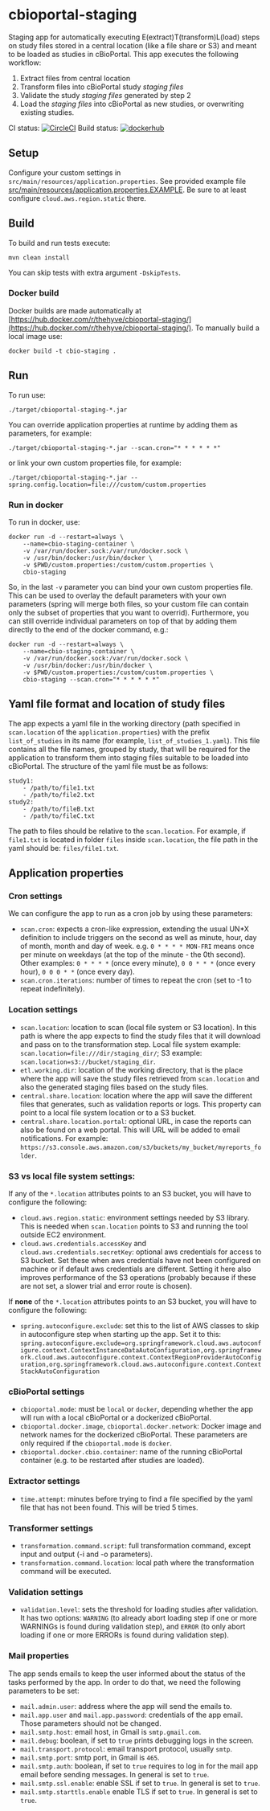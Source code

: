 # cbioportal-staging
Staging app for automatically executing E(extract)T(transform)L(load) steps on study files stored in a central location (like a file share or S3) and meant to be loaded as studies in cBioPortal. This app executes the following workflow:

1. Extract files from central location
2. Transform files into cBioPortal study *staging files*
3. Validate the study *staging files* generated by step 2
4. Load the *staging files* into cBioPortal as new studies, or overwriting existing studies.

CI status: [![CircleCI](https://circleci.com/gh/thehyve/cbioportal-staging.svg?style=svg)](https://circleci.com/gh/thehyve/cbioportal-staging)
Build status: [![dockerhub](https://img.shields.io/docker/build/thehyve/cbioportal-staging.svg)](https://hub.docker.com/r/thehyve/cbioportal-staging)

## Setup

Configure your custom settings in `src/main/resources/application.properties`. See provided example file [src/main/resources/application.properties.EXAMPLE](src/main/resources/application.properties.EXAMPLE). Be sure to at least
configure `cloud.aws.region.static` there. 

## Build

To build and run tests execute:
```
mvn clean install
```
You can skip tests with extra argument `-DskipTests`.

### Docker build

Docker builds are made automatically at [https://hub.docker.com/r/thehyve/cbioportal-staging/](https://hub.docker.com/r/thehyve/cbioportal-staging/).
To manually build a local image use:

```
docker build -t cbio-staging .
```

## Run

To run use: 
```
./target/cbioportal-staging-*.jar
```

You can override application properties at runtime by adding them as parameters, for example:
```
./target/cbioportal-staging-*.jar --scan.cron="* * * * * *"
```
or link your own custom properties file, for example:
```
./target/cbioportal-staging-*.jar --spring.config.location=file:///custom/custom.properties
```

### Run in docker

To run in docker, use:

```
docker run -d --restart=always \
    --name=cbio-staging-container \
    -v /var/run/docker.sock:/var/run/docker.sock \
    -v /usr/bin/docker:/usr/bin/docker \
    -v $PWD/custom.properties:/custom/custom.properties \
    cbio-staging
```

So, in the last `-v` parameter you can bind your own custom properties file.
This can be used to overlay the default parameters with your own parameters 
(spring will merge both files, so your custom file can contain only the subset of
properties that you want to overrid).
Furthermore, you can still override individual parameters on top of that by
adding them directly to the end of the docker command, e.g.:

```
docker run -d --restart=always \
    --name=cbio-staging-container \
    -v /var/run/docker.sock:/var/run/docker.sock \
    -v /usr/bin/docker:/usr/bin/docker \
    -v $PWD/custom.properties:/custom/custom.properties \
    cbio-staging --scan.cron="* * * * * *"
```

## Yaml file format and location of study files
The app expects a yaml file in the working directory (path specified in `scan.location` of the `application.properties`) with the prefix `list_of_studies` in its name (for example, `list_of_studies_1.yaml`). This file contains all the file names, grouped by study, that will be required for the application to transform them into staging files suitable to be loaded into cBioPortal. The structure of the yaml file must be as follows:
```
study1:
    - /path/to/file1.txt
    - /path/to/file2.txt
study2:
    - /path/to/fileB.txt
    - /path/to/fileC.txt
```

The path to files should be relative to the `scan.location`. For example, if `file1.txt` is located in folder `files` inside `scan.location`, the file path in the yaml should be: `files/file1.txt`.

## Application properties
### Cron settings
We can configure the app to run as a cron job by using these parameters:
* `scan.cron`: expects a cron-like expression, extending the usual UN\*X definition to include triggers on the second as well as minute, hour, day of month, month and day of week.  e.g. `0 * * * * MON-FRI` means once per minute on weekdays (at the top of the minute - the 0th second). Other examples: `0 * * * *` (once every minute), `0 0 * * *` (once every hour), `0 0 0 * *` (once every day).
* `scan.cron.iterations`: number of times to repeat the cron (set to -1 to repeat indefinitely).

### Location settings
* `scan.location`: location to scan (local file system or S3 location). In this path is where the app expects to find the study files that it will download and pass on to the transformation step. Local file system example: `scan.location=file:///dir/staging_dir/`; S3 example: `scan.location=s3://bucket/staging_dir`.
* `etl.working.dir`: location of the working directory, that is the place where the app will save the study files retrieved from `scan.location` and also the generated staging files based on the study files.
* `central.share.location`: location where the app will save the different files that generates, such as validation reports or logs. This property can point to a local file system location or to a S3 bucket.
* `central.share.location.portal`: optional URL, in case the reports can also be found on a web portal. This will URL will be added to 
email notifications. For example: `https://s3.console.aws.amazon.com/s3/buckets/my_bucket/myreports_folder`.

### S3 vs local file system settings:
If any of the `*.location` attributes points to an S3 bucket, you will have to configure the following:

* `cloud.aws.region.static`: environment settings needed by S3 library. This is needed when `scan.location` points to S3 and running the tool outside EC2 environment.
* `cloud.aws.credentials.accessKey` and `cloud.aws.credentials.secretKey`: optional aws credentials for access to S3 bucket. Set these when aws credentials have not been configured on machine or if default aws credentials are different. Setting it here also improves performance of the S3 operations (probably because if these are not set, a slower trial and error route is chosen).

If **none** of the `*.location` attributes points to an S3 bucket, you will have to configure the following:
* `spring.autoconfigure.exclude`: set this to the list of AWS classes to skip in autoconfigure step when starting up the app. Set it to this: `spring.autoconfigure.exclude=org.springframework.cloud.aws.autoconfigure.context.ContextInstanceDataAutoConfiguration,org.springframework.cloud.aws.autoconfigure.context.ContextRegionProviderAutoConfiguration,org.springframework.cloud.aws.autoconfigure.context.ContextStackAutoConfiguration`


### cBioPortal settings
* `cbioportal.mode`: must be `local` or `docker`,  depending whether the app will run with a local cBioPortal or a dockerized cBioPortal.
* `cbioportal.docker.image`, `cbioportal.docker.network`: Docker image and network names for the dockerized cBioPortal. These parameters are only required if the `cbioportal.mode` is `docker`.
* `cbioportal.docker.cbio.container`: name of the running cBioPortal container (e.g. to be restarted after studies are loaded).

### Extractor settings
* `time.attempt`: minutes before trying to find a file specified by the yaml file that has not been found. This will be tried 5 times.

### Transformer settings
* `transformation.command.script`: full transformation command, except input and output (-i and -o parameters).
* `transformation.command.location`: local path where the transformation command will be executed.

### Validation settings
* `validation.level`: sets the threshold for loading studies after validation. It has two options: `WARNING` (to already abort loading step if one or more WARNINGs is found during validation step), and `ERROR` (to only abort loading if one or more ERRORs is found during validation step).

### Mail properties
The app sends emails to keep the user informed about the status of the tasks performed by the app. In order to do that, we need the following parameters to be set:
* `mail.admin.user`: address where the app will send the emails to.
* `mail.app.user` and `mail.app.password`: credentials of the app email. Those parameters should not be changed.
* `mail.smtp.host`: email host, in Gmail is `smtp.gmail.com`.
* `mail.debug`: boolean, if set to `true` prints debugging logs in the screen. 
* `mail.transport.protocol`: email transport protocol, usually `smtp`.
* `mail.smtp.port`: smtp port, in Gmail is `465`.
* `mail.smtp.auth`: boolean, if set to `true` requires to log in for the mail app email before sending messages. In general is set to `true`.
* `mail.smtp.ssl.enable`: enable SSL if set to `true`. In general is set to `true`.
* `mail.smtp.starttls.enable` enable TLS if set to `true`. In general is set to `true`.
